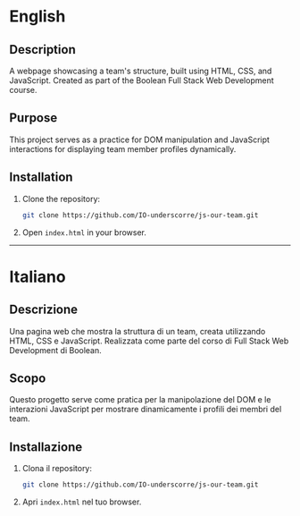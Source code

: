 # English

## Description
A webpage showcasing a team's structure, built using HTML, CSS, and JavaScript. Created as part of the Boolean Full Stack Web Development course.

## Purpose
This project serves as a practice for DOM manipulation and JavaScript interactions for displaying team member profiles dynamically.

## Installation
1. Clone the repository:
   ```bash
   git clone https://github.com/IO-underscorre/js-our-team.git
   ```
2. Open `index.html` in your browser.

---

# Italiano

## Descrizione
Una pagina web che mostra la struttura di un team, creata utilizzando HTML, CSS e JavaScript. Realizzata come parte del corso di Full Stack Web Development di Boolean.

## Scopo
Questo progetto serve come pratica per la manipolazione del DOM e le interazioni JavaScript per mostrare dinamicamente i profili dei membri del team.

## Installazione
1. Clona il repository:
   ```bash
   git clone https://github.com/IO-underscorre/js-our-team.git
   ```
2. Apri `index.html` nel tuo browser.
